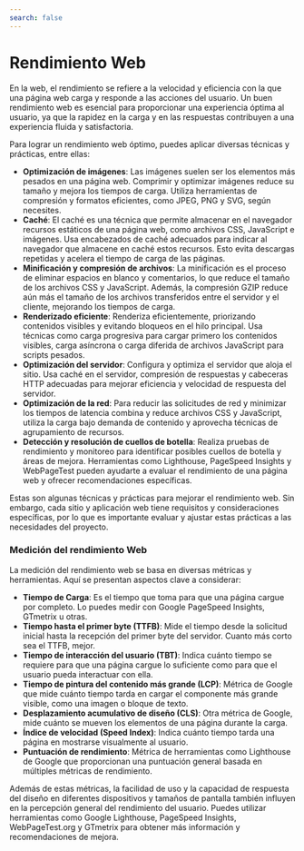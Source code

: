 ```yaml
---
search: false
---
```


# Rendimiento Web

En la web, el rendimiento se refiere a la velocidad y eficiencia con la que una página web carga y responde a las acciones del usuario. Un buen rendimiento web es esencial para proporcionar una experiencia óptima al usuario, ya que la rapidez en la carga y en las respuestas contribuyen a una experiencia fluida y satisfactoria.

Para lograr un rendimiento web óptimo, puedes aplicar diversas técnicas y prácticas, entre ellas:

- **Optimización de imágenes**: Las imágenes suelen ser los elementos más pesados en una página web. Comprimir y optimizar imágenes reduce su tamaño y mejora los tiempos de carga. Utiliza herramientas de compresión y formatos eficientes, como JPEG, PNG y SVG, según necesites.
- **Caché**: El caché es una técnica que permite almacenar en el navegador recursos estáticos de una página web, como archivos CSS, JavaScript e imágenes. Usa encabezados de caché adecuados para indicar al navegador que almacene en caché estos recursos. Esto evita descargas repetidas y acelera el tiempo de carga de las páginas.
- **Minificación y compresión de archivos**: La minificación es el proceso de eliminar espacios en blanco y comentarios, lo que reduce el tamaño de los archivos CSS y JavaScript. Además, la compresión GZIP reduce aún más el tamaño de los archivos transferidos entre el servidor y el cliente, mejorando los tiempos de carga.
- **Renderizado eficiente**: Renderiza eficientemente, priorizando contenidos visibles y evitando bloqueos en el hilo principal. Usa técnicas como carga progresiva para cargar primero los contenidos visibles, carga asíncrona  o carga diferida de archivos JavaScript para scripts pesados.
- **Optimización del servidor**: Configura y optimiza el servidor que aloja el sitio. Usa caché en el servidor, compresión de respuestas y cabeceras HTTP adecuadas para mejorar eficiencia y velocidad de respuesta del servidor.
- **Optimización de la red**: Para reducir las solicitudes de red y minimizar los tiempos de latencia combina y reduce archivos CSS y JavaScript, utiliza la carga bajo demanda de contenido y aprovecha técnicas de agrupamiento de recursos.
- **Detección y resolución de cuellos de botella**: Realiza pruebas de rendimiento y monitoreo para identificar posibles cuellos de botella y áreas de mejora. Herramientas como Lighthouse, PageSpeed Insights y WebPageTest pueden ayudarte a evaluar el rendimiento de una página web y ofrecer recomendaciones específicas.

Estas son algunas técnicas y prácticas para mejorar el rendimiento web. Sin embargo, cada sitio y aplicación web tiene requisitos y consideraciones específicas, por lo que es importante evaluar y ajustar estas prácticas a las necesidades del proyecto.

### Medición del rendimiento Web

La medición del rendimiento web se basa en diversas métricas y herramientas. Aquí se presentan aspectos clave a considerar:

- **Tiempo de Carga**: Es el tiempo que toma para que una página cargue por completo. Lo puedes medir con Google PageSpeed Insights, GTmetrix u otras.
- **Tiempo hasta el primer byte (TTFB)**: Mide el tiempo desde la solicitud inicial hasta la recepción del primer byte del servidor. Cuanto más corto sea el TTFB, mejor.
- **Tiempo de interacción del usuario (TBT)**: Indica cuánto tiempo se requiere para que una página cargue lo suficiente como para que el usuario pueda interactuar con ella.
- **Tiempo de pintura del contenido más grande (LCP)**: Métrica de Google que mide cuánto tiempo tarda en cargar el componente más grande visible, como una imagen o bloque de texto.
- **Desplazamiento acumulativo de diseño (CLS)**: Otra métrica de Google, mide cuánto se mueven los elementos de una página durante la carga.
- **Índice de velocidad (Speed Index)**: Indica cuánto tiempo tarda una página en mostrarse visualmente al usuario.
- **Puntuación de rendimiento**: Métrica de herramientas como Lighthouse de Google que proporcionan una puntuación general basada en múltiples métricas de rendimiento.

Además de estas métricas, la facilidad de uso y la capacidad de respuesta del diseño en diferentes dispositivos y tamaños de pantalla también influyen en la percepción general del rendimiento del usuario. Puedes utilizar herramientas como Google Lighthouse, PageSpeed Insights, WebPageTest.org y GTmetrix para obtener más información y recomendaciones de mejora.